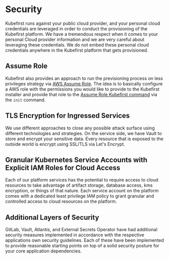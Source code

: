 # Security

Kubefirst runs against your public cloud provider, and your personal cloud credentials are leveraged in order to conduct the provisioning
of the Kubefirst platform. We have a tremendous respect when it comes to your personal Cloud provider information and we are very careful about 
leveraging these credentials. We do not embed these personal cloud credentials anywhere in the Kubefirst platform that gets provisioned.

## Assume Role
Kubefirst also provides an approach to run the previsioning process on less privileges strategy via 
[AWS Assume Role](https://docs.aws.amazon.com/STS/latest/APIReference/API_AssumeRole.html). The idea is to basically 
configure a AWS role with the permissions you would like to provide to the Kubefirst installer and provide that role to
the [Assume Role Kubefirst command](../tooling/kubefirst-cli.md) via the `init` command.

## TLS Encryption for Ingressed Services
We use different approaches to close any possible attack surface using different technologies and strategies. On the 
service side, we have Vault to store and encrypt your sensitive data. Every resource that is exposed to the outside 
world is encrypt using SSL/TLS via Let's Encrypt.

## Granular Kubernetes Service Accounts with Explicit IAM Roles for Cloud Access
Each of our platform services has the potential to require access to cloud resources to take advantage of artifact storage, database access, 
kms encryption, or things of that nature. Each service account on the platform comes with a dedicated least privilege IAM policy to grant
granular and controlled access to cloud resources on the platform.

## Additional Layers of Security
GitLab, Vault, Atlantis, and External Secrets Operator have had additional security measures implemented in accordance with the respective applications own security guidelines. Each of these have been implemented to provide reasonable starting points on top of a solid security posture for your core application dependencies.